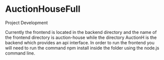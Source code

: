 # AuctionHouseFull

Project Development

Currently the frontend is located in the backend directory and the name of the frontend directory is auction-house while the directory AuctionH is the backend which provides an api interface.
In order to run the frontend you will need to run the command npm install inside the folder using the node.js command line.